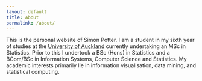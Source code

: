 ```yaml
---
layout: default
title: About
permalink: /about/
---
```


This is the personal website of Simon Potter. I am a student in my sixth year
of studies at the [University of Auckland](http://www.auckland.ac.nz) currently
undertaking an MSc in Statistics. Prior to this I undertook a BSc (Hons) in
Statistics and a BCom/BSc in Information Systems, Computer Science and
Statistics. My academic interests primarily lie in information visualisation,
data mining, and statistical computing.
